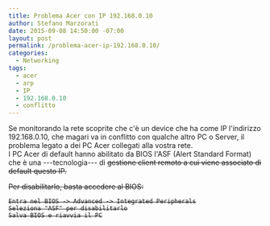 ```yaml
---
title: Problema Acer con IP 192.168.0.10
author: Stefano Marzorati
date: 2015-09-08 14:50:00 -07:00
layout: post
permalink: /problema-acer-ip-192.168.0.10/
categories:
  - Networking
tags:
  - acer
  - arp
  - IP
  - 192.168.0.10
  - conflitto
---
```

Se monitorando la rete scoprite che c'è un device che ha come IP l'indirizzo 192.168.0.10, che magari va in conflitto con qualche altro PC o Server, il problema legato a dei PC Acer collegati alla vostra rete.   
I PC Acer di default hanno abilitato da BIOS l'ASF (Alert Standard Format) che è una ---tecnologia--- di <s>gestione<s> client remoto a cui viene associato di default questo IP.   

Per disabilitarlo, basta accedere al BIOS:

	Entra nel BIOS -> Advanced -> Integrated Peripherals
	Seleziona "ASF" per disabilitarlo
	Salva BIOS e riavvia il PC
